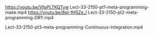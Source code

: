 https://youtu.be/VfpPLTKQTyw Lect-33-2150-pt1-meta-programming-make.mp4
https://youtu.be/8qI-fHSZe_I Lect-33-2150-pt2-meta-programming-DRY.mp4


Lect-33-2150-pt3-meta-programming-Continuous-Integration.mp4
